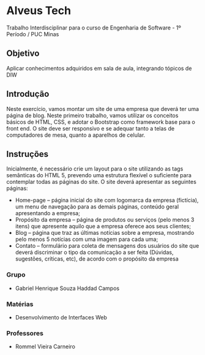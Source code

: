 
# Alveus Tech

Trabalho Interdisciplinar para o curso de Engenharia de Software - 1º Período / PUC Minas

## Objetivo

 Aplicar conhecimentos adquiridos em sala de aula, integrando tópicos de DIW
 
 ## Introdução
 
Neste exercício, vamos montar um site de uma empresa que deverá ter uma página de blog. Neste primeiro trabalho, vamos utilizar os conceitos básicos de HTML, CSS, e adotar o Bootstrap como framework base para o front end. O site deve ser responsivo e se adequar tanto a telas de computadores de mesa, quanto a aparelhos de celular.

## Instruções

Inicialmente, é necessário crie um layout para o site utilizando as tags semânticas do HTML 5, prevendo uma estrutura flexível o suficiente para contemplar todas as páginas do site. O site deverá apresentar as seguintes páginas: 
- Home-page – página inicial do site com logomarca da empresa (fictícia), um menu de navegação para as demais páginas, conteúdo geral apresentando a empresa; 
- Propósito da empresa – página de produtos ou serviços (pelo menos 3 itens) que apresente aquilo que a empresa oferece aos seus clientes; 
- Blog – página que traz as últimas notícias sobre a empresa, mostrando pelo menos 5 notícias com uma imagem para cada uma; 
- Contato – formulário para coleta de mensagens dos usuários do site que deverá discriminar o tipo da comunicação a ser feita (Dúvidas, sugestões, críticas, etc), de acordo com o propósito da empresa


### Grupo

- Gabriel Henrique Souza Haddad Campos

### Matérias

- Desenvolvimento de Interfaces Web

### Professores

- Rommel Vieira Carneiro
